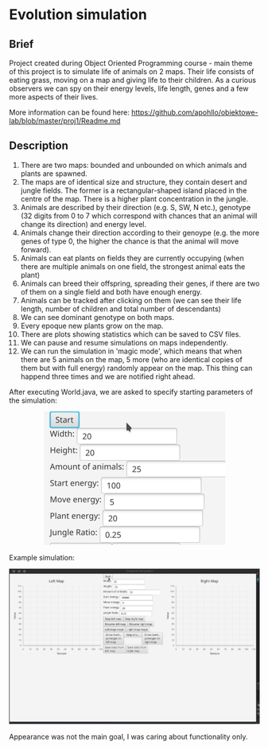 # Evolution simulation

## Brief
Project created during Object Oriented Programming course - main theme of this project is to simulate life of animals on 2 maps.
Their life consists of eating grass, moving on a map and giving life to their children.
As a curious observers we can spy on their energy levels, life length, genes and a few more aspects of their lives.

More information can be found here: https://github.com/apohllo/obiektowe-lab/blob/master/proj1/Readme.md

## Description

1. There are two maps: bounded and unbounded on which animals and plants are spawned.
2. The maps are of identical size and structure, they contain desert and jungle fields. The former is a rectangular-shaped island placed in the centre of the map. There is a higher plant concentration in the jungle.
3. Animals are described by their direction (e.g. S, SW, N etc.), genotype (32 digits from 0 to 7 which correspond with chances that an animal will change its direction) and energy level.
4. Animals change their direction according to their genoype (e.g. the more genes of type 0, the higher the chance is that the animal will move forward).
5. Animals can eat plants on fields they are currently occupying (when there are multiple animals on one field, the strongest animal eats the plant)
6. Animals can breed their offspring, spreading their genes, if there are two of them on a single field and both have enough energy.
7. Animals can be tracked after clicking on them (we can see their life length, number of children and total number of descendants)
8. We can see dominant genotype on both maps.
9. Every epoque new plants grow on the map.
10. There are plots showing statistics which can be saved to CSV files.
11. We can pause and resume simulations on maps independently.
12. We can run the simulation in 'magic mode', which means that when there are 5 animals on the map, 5 more (who are identical copies of them but with full energy) randomly appear on the map. This thing can happend three times and we are notified right ahead.

After executing World.java, we are asked to specify starting parameters of the simulation:
<p align="center">
  <img src="imgs/start.png" />
</p>

Example simulation:
<p align="center">
  <img src="imgs/example.gif" />
</p>

Appearance was not the main goal, I was caring about functionality only.
